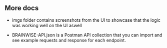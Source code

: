 ## More docs

- imgs folder contains screenshots from the UI to showcase that the logic was working well on the UI aswell

- BRAINWISE-API.json is a Postman API collection that you can import and see example requests and response for each endpoint.